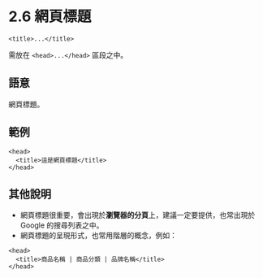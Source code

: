 # 2.6 網頁標題

`<title>...</title>`

需放在 `<head>...</head>` 區段之中。

## 語意

網頁標題。

## 範例

```markup
<head>
  <title>這是網頁標題</title>
</head>
```

## 其他說明

* 網頁標題很重要，會出現於**瀏覽器的分頁**上，建議一定要提供，也常出現於 Google 的搜尋列表之中。
* 網頁標題的呈現形式，也常用階層的概念，例如：

```markup
<head>
  <title>商品名稱 | 商品分類 | 品牌名稱</title>
</head>
```

